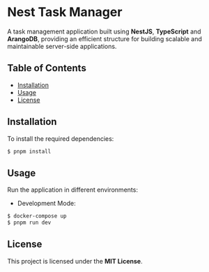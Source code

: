 # Nest Task Manager

A task management application built using **NestJS**, **TypeScript** and **ArangoDB**, providing an efficient structure for building scalable and maintainable server-side applications.

## Table of Contents
- [Installation](#installation)
- [Usage](#usage)
- [License](#license)
 
## Installation
To install the required dependencies:
```bash
$ pnpm install
```
 
## Usage
Run the application in different environments:
- Development Mode:
```bash
$ docker-compose up
$ pnpm run dev
```
## License
This project is licensed under the **MIT License**.
